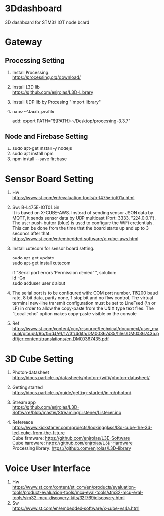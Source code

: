 # 3Ddashboard
3D dashboard for STM32 IOT node board

# Gateway
## Processing Setting
1. Install Processing.  
  https://processing.org/download/
2. Install L3D lib  
  https://github.com/enjrolas/L3D-Library
3. Install UDP lib by Procesing "Import library"
4. nano ~/.bash_profile

   add:     export PATH="${PATH}:~/Desktop/processing-3.3.7"

## Node and Firebase Setting
1. sudo apt-get install -y nodejs  
2. sudo apt install npm   
3. npm install --save firebase  


# Sensor Board Setting  
1. Hw    
   https://www.st.com/en/evaluation-tools/b-l475e-iot01a.html   
2. Sw:  B-L475E-IOT01.bin    
   It is based on X-CUBE-AWS. Instead of sending sensor JSON data by MQTT, it sends sensor data by UDP multicast (Port: 3333, "224.0.0.1").    
   The user push-button (blue) is used to configure the WiFi credentials. This can be done from the time that the board starts up and up to 3 seconds after that.    
   https://www.st.com/en/embedded-software/x-cube-aws.html    
   
3. Install cutecom for sensor board setting.

   sudo apt-get update  
   sudo apt-get install cutecom  

   if "Serial port errors 'Permission denied' ", solution:   
   id -Gn  
   sudo adduser user dialout  
4.  The serial port is to be configured with: COM port number, 115200 baud rate, 8-bit data,
parity none, 1 stop bit and no flow control.  The virtual terminal new-line transmit configuration must be set to LineFeed (\n or LF) in order to allow the copy-paste from the UNIX type text files. The “Local echo” option makes copy-paste visible on the console   

5.  Ref  
   https://www.st.com/content/ccc/resource/technical/document/user_manual/group0/9b/f5/d4/e1/17/3f/4d/fa/DM00367435/files/DM00367435.pdf/jcr:content/translations/en.DM00367435.pdf
  
# 3D Cube Setting
1. Photon-datasheet  
   https://docs.particle.io/datasheets/photon-(wifi)/photon-datasheet/ 
2. Getting started  
   https://docs.particle.io/guide/getting-started/intro/photon/ 
3. Stream app  
   https://github.com/enjrolas/L3D-Software/blob/master/Streaming/Listener/Listener.ino 
  
4. Reference   
   https://www.kickstarter.com/projects/lookingglass/l3d-cube-the-3d-led-cube-from-the-future   
   Cube firmware:  https://github.com/enjrolas/L3D-Software   
   Cube hardware:  https://github.com/enjrolas/L3D-Hardware   
   Processing library:  https://github.com/enjrolas/L3D-library   

# Voice User Interface  
1. Hw  
   https://www.st.com/content/st_com/en/products/evaluation-tools/product-evaluation-tools/mcu-eval-tools/stm32-mcu-eval-tools/stm32-mcu-discovery-kits/32f769idiscovery.html   
2. Sw   
   https://www.st.com/en/embedded-software/x-cube-vs4a.html  
   
